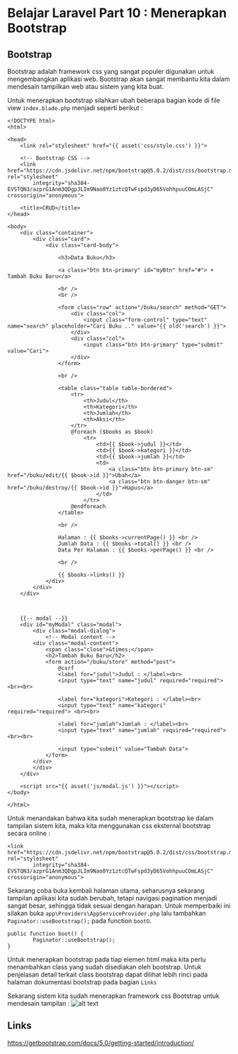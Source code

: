 # Belajar Laravel Part 10 : Menerapkan Bootstrap

## Bootstrap
Bootstrap adalah framework css yang sangat populer digunakan untuk mengembangkan aplikasi web. Bootstrap akan sangat membantu kita dalam mendesain tampilkan web atau sistem yang kita buat.

Untuk menerapkan bootstrap silahkan ubah beberapa bagian kode di file view `index.blade.php` menjadi seperti berikut :
```
<!DOCTYPE html>
<html>

<head>
    <link rel="stylesheet" href="{{ asset('css/style.css') }}">

    <!-- Bootstrap CSS -->
    <link href="https://cdn.jsdelivr.net/npm/bootstrap@5.0.2/dist/css/bootstrap.min.css" rel="stylesheet"
        integrity="sha384-EVSTQN3/azprG1Anm3QDgpJLIm9Nao0Yz1ztcQTwFspd3yD65VohhpuuCOmLASjC" crossorigin="anonymous">

    <title>CRUD</title>
</head>

<body>
    <div class="container">
        <div class="card">
            <div class="card-body">

                <h3>Data Buku</h3>

                <a class="btn btn-primary" id="myBtn" href="#"> + Tambah Buku Baru</a>

                <br />
                <br />

                <form class="row" action="/buku/search" method="GET">
                    <div class="col">
                        <input class="form-control" type="text" name="search" placeholder="Cari Buku .." value="{{ old('search') }}">
                    </div>
                    <div class="col">
                        <input class="btn btn-primary" type="submit" value="Cari">
                    </div>
                </form>

                <br />

                <table class="table table-bordered">
                    <tr>
                        <th>Judul</th>
                        <th>Kategori</th>
                        <th>Jumlah</th>
                        <th>Aksi</th>
                    </tr>
                    @foreach ($books as $book)
                        <tr>
                            <td>{{ $book->judul }}</td>
                            <td>{{ $book->kategori }}</td>
                            <td>{{ $book->jumlah }}</td>
                            <td>
                                <a class="btn btn-primary btn-sm" href="/buku/edit/{{ $book->id }}">Ubah</a>
                                <a class="btn btn-danger btn-sm" href="/buku/destroy/{{ $book->id }}">Hapus</a>
                            </td>
                        </tr>
                    @endforeach
                </table>

                <br />

                Halaman : {{ $books->currentPage() }} <br />
                Jumlah Data : {{ $books->total() }} <br />
                Data Per Halaman : {{ $books->perPage() }} <br />

                <br />

                {{ $books->links() }}
            </div>
        </div>
    </div>



    {{-- modal --}}
    <div id="myModal" class="modal">
        <div class="modal-dialog">
            <!-- Modal content -->
        <div class="modal-content">
            <span class="close">&times;</span>
            <h2>Tambah Buku Baru</h2>
            <form action="/buku/store" method="post">
                @csrf
                <label for="judul">Judul : </label><br>
                <input type="text" name="judul" required="required"> <br><br>

                <label for="kategori">Kategori : </label><br>
                <input type="text" name="kategori" required="required"> <br><br>

                <label for="jumlah">Jumlah : </label><br>
                <input type="text" name="jumlah" required="required"> <br><br>

                <input type="submit" value="Tambah Data">
            </form>
        </div>
        </div>
    </div>

    <script src="{{ asset('js/modal.js') }}"></script>
</body>

</html>
```

Untuk menandakan bahwa kita sudah menerapkan bootstrap ke dalam tampilan sistem kita, maka kita menggunakan css eksternal bootstrap secara online : 
```
<link href="https://cdn.jsdelivr.net/npm/bootstrap@5.0.2/dist/css/bootstrap.min.css" rel="stylesheet"
        integrity="sha384-EVSTQN3/azprG1Anm3QDgpJLIm9Nao0Yz1ztcQTwFspd3yD65VohhpuuCOmLASjC" crossorigin="anonymous">
```

Sekarang coba buka kembali halaman utama, seharusnya sekarang tampilan aplikasi kita sudah berubah, tetapi navigasi pagination menjadi sangat besar, sehingga tidak sesuai dengan harapan. Untuk memperbaiki ini silakan buka `app\Providers\AppServiceProvider.php` lalu tambahkan `Paginator::useBootstrap();` pada function `bootO`.
```
public function boot() {
        Paginator::useBootstrap();
}
```
Untuk menerapkan bootstrap pada tiap elemen html maka kita perlu menambahkan class yang sudah disediakan oleh bootstrap. Untuk penjelasan detail terkait class bootstrap dapat dilihat lebih rinci pada halaman dokumentasi bootstrap pada bagian `Links`

Sekarang sistem kita sudah menerapkan framework css Bootstrap untuk mendesain tampilan :
![alt text](https://i.ibb.co/j6xtbLh/image.png)

## Links
https://getbootstrap.com/docs/5.0/getting-started/introduction/


